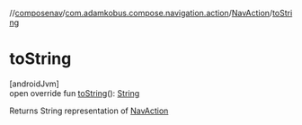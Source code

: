 //[composenav](../../../index.md)/[com.adamkobus.compose.navigation.action](../index.md)/[NavAction](index.md)/[toString](to-string.md)

# toString

[androidJvm]\
open override fun [toString](to-string.md)(): [String](https://kotlinlang.org/api/latest/jvm/stdlib/kotlin/-string/index.html)

Returns String representation of [NavAction](index.md)
